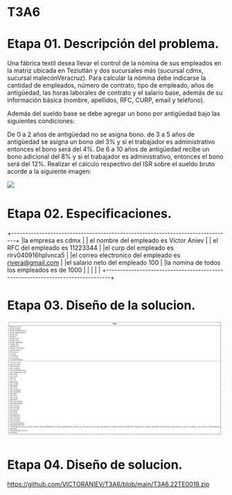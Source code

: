 # T3A6

# Etapa 01. Descripción del problema.

Una fábrica textil desea llevar el control de la nómina de sus empleados en la matriz ubicada en Teziutlán y dos sucursales más (sucursal cdmx, sucursal malecónVeracruz). Para calcular la nómina debe indicarse la cantidad de empleados, número de contrato, tipo de empleado, años de antigüedad, las horas laborales de contrato y el salario base, además de su información básica (nombre, apellidos, RFC, CURP, email y teléfono).

Además del sueldo base se debe agregar un bono por antigüedad bajo las siguientes condiciones:

De 0 a 2 años de antigüedad no se asigna bono. de 3 a 5 años de antigüedad se asigna un bono del 3% y si el trabajador es administrativo entonces el bono será del 4%. De 6 a 10 años de antigüedad recibe un bono adicional del 8% y si el trabajador es administrativo, entonces el bono será del 12%. Realizar el cálculo respectivo del ISR sobre el sueldo bruto acorde a la siguiente imagen:

![](https://www.nominapro.mx/wp-content/uploads/2020/02/Ejemplo-de-Como-Calcular-el-ISR.png)

# Etapa 02. Especificaciones. 

+-------------------------------------------------------------------------------+
|la empresa es cdmx                                                             |
| el nombre del empleado es Victor Aniev                                        |
| el RFC del empleado es 11223344                                               |
|el curp del empleado es rirv040916hplvnca5                                     |
|el correo electronico del empleado es rivera@gmail.com                         |
|el salario neto del empleado 100                                               |
|la nomina de todos los empleados es de 1000                                    |
|                                                                               |
|                                                                               |
+-------------------------------------------------------------------------------+

# Etapa 03. Diseño de la solucion.
![](https://github.com/VICTORANIEV/T3A6/blob/main/DiagramaT3A6.png)

# Etapa 04. Diseño de solucion.
https://github.com/VICTORANIEV/T3A6/blob/main/T3A6.22TE0019.zip






